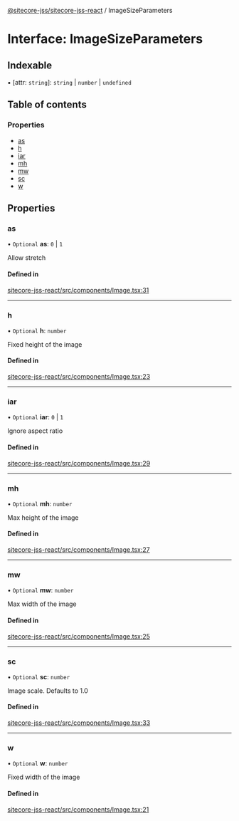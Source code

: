 [@sitecore-jss/sitecore-jss-react](../README.md) / ImageSizeParameters

# Interface: ImageSizeParameters

## Indexable

▪ [attr: `string`]: `string` \| `number` \| `undefined`

## Table of contents

### Properties

- [as](ImageSizeParameters.md#as)
- [h](ImageSizeParameters.md#h)
- [iar](ImageSizeParameters.md#iar)
- [mh](ImageSizeParameters.md#mh)
- [mw](ImageSizeParameters.md#mw)
- [sc](ImageSizeParameters.md#sc)
- [w](ImageSizeParameters.md#w)

## Properties

### as

• `Optional` **as**: ``0`` \| ``1``

Allow stretch

#### Defined in

[sitecore-jss-react/src/components/Image.tsx:31](https://github.com/Sitecore/jss/blob/196a9169c/packages/sitecore-jss-react/src/components/Image.tsx#L31)

___

### h

• `Optional` **h**: `number`

Fixed height of the image

#### Defined in

[sitecore-jss-react/src/components/Image.tsx:23](https://github.com/Sitecore/jss/blob/196a9169c/packages/sitecore-jss-react/src/components/Image.tsx#L23)

___

### iar

• `Optional` **iar**: ``0`` \| ``1``

Ignore aspect ratio

#### Defined in

[sitecore-jss-react/src/components/Image.tsx:29](https://github.com/Sitecore/jss/blob/196a9169c/packages/sitecore-jss-react/src/components/Image.tsx#L29)

___

### mh

• `Optional` **mh**: `number`

Max height of the image

#### Defined in

[sitecore-jss-react/src/components/Image.tsx:27](https://github.com/Sitecore/jss/blob/196a9169c/packages/sitecore-jss-react/src/components/Image.tsx#L27)

___

### mw

• `Optional` **mw**: `number`

Max width of the image

#### Defined in

[sitecore-jss-react/src/components/Image.tsx:25](https://github.com/Sitecore/jss/blob/196a9169c/packages/sitecore-jss-react/src/components/Image.tsx#L25)

___

### sc

• `Optional` **sc**: `number`

Image scale. Defaults to 1.0

#### Defined in

[sitecore-jss-react/src/components/Image.tsx:33](https://github.com/Sitecore/jss/blob/196a9169c/packages/sitecore-jss-react/src/components/Image.tsx#L33)

___

### w

• `Optional` **w**: `number`

Fixed width of the image

#### Defined in

[sitecore-jss-react/src/components/Image.tsx:21](https://github.com/Sitecore/jss/blob/196a9169c/packages/sitecore-jss-react/src/components/Image.tsx#L21)
